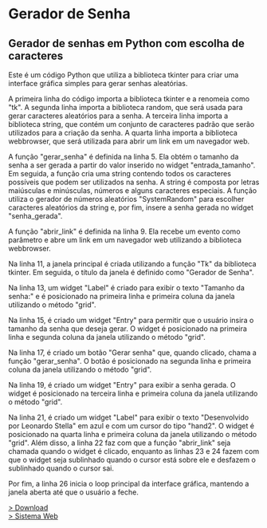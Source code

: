 # Gerador de Senha
## Gerador de senhas em Python com escolha de caracteres
Este é um código Python que utiliza a biblioteca tkinter para criar uma interface gráfica simples para gerar senhas aleatórias.

A primeira linha do código importa a biblioteca tkinter e a renomeia como "tk". A segunda linha importa a biblioteca random, que será usada para gerar caracteres aleatórios para a senha. A terceira linha importa a biblioteca string, que contém um conjunto de caracteres padrão que serão utilizados para a criação da senha. A quarta linha importa a biblioteca webbrowser, que será utilizada para abrir um link em um navegador web.

A função "gerar_senha" é definida na linha 5. Ela obtém o tamanho da senha a ser gerada a partir do valor inserido no widget "entrada_tamanho". Em seguida, a função cria uma string contendo todos os caracteres possíveis que podem ser utilizados na senha. A string é composta por letras maiúsculas e minúsculas, números e alguns caracteres especiais. A função utiliza o gerador de números aleatórios "SystemRandom" para escolher caracteres aleatórios da string e, por fim, insere a senha gerada no widget "senha_gerada".

A função "abrir_link" é definida na linha 9. Ela recebe um evento como parâmetro e abre um link em um navegador web utilizando a biblioteca webbrowser.

Na linha 11, a janela principal é criada utilizando a função "Tk" da biblioteca tkinter. Em seguida, o título da janela é definido como "Gerador de Senha".

Na linha 13, um widget "Label" é criado para exibir o texto "Tamanho da senha:" e é posicionado na primeira linha e primeira coluna da janela utilizando o método "grid".

Na linha 15, é criado um widget "Entry" para permitir que o usuário insira o tamanho da senha que deseja gerar. O widget é posicionado na primeira linha e segunda coluna da janela utilizando o método "grid".

Na linha 17, é criado um botão "Gerar senha" que, quando clicado, chama a função "gerar_senha". O botão é posicionado na segunda linha e primeira coluna da janela utilizando o método "grid".

Na linha 19, é criado um widget "Entry" para exibir a senha gerada. O widget é posicionado na terceira linha e primeira coluna da janela utilizando o método "grid".

Na linha 21, é criado um widget "Label" para exibir o texto "Desenvolvido por Leonardo Stella" em azul e com um cursor do tipo "hand2". O widget é posicionado na quarta linha e primeira coluna da janela utilizando o método "grid". Além disso, a linha 22 faz com que a função "abrir_link" seja chamada quando o widget é clicado, enquanto as linhas 23 e 24 fazem com que o widget seja sublinhado quando o cursor está sobre ele e desfazem o sublinhado quando o cursor sai.

Por fim, a linha 26 inicia o loop principal da interface gráfica, mantendo a janela aberta até que o usuário a feche.

<a href="https://github.com/leostella97/gspython/blob/main/Execut%C3%A1vel/gerador_de_senhas.exe">> Download</a>
<br>
<a href="http://senha.lesttech.com.br/">> Sistema Web</a>